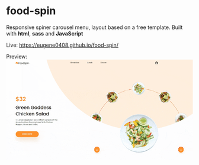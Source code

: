 # food-spin
Responsive spiner carousel menu, layout based on a free template. Built with **html**, **sass** and **JavaScript**

Live: https://eugene0408.github.io/food-spin/

Preview:
![](foodspin-capture.gif)
